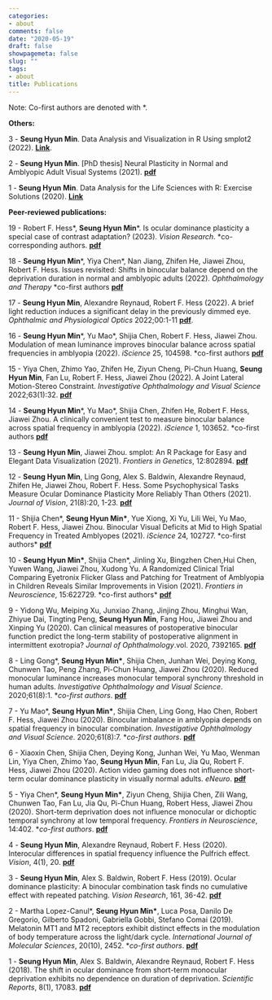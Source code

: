 ```yaml
---
categories:
- about
comments: false
date: "2020-05-19"
draft: false
showpagemeta: false
slug: ""
tags:
- about
title: Publications
---
```


Note: Co-first authors are denoted with *.

**Others:**

3 - **Seung Hyun Min**. Data Analysis and Visualization in R Using smplot2 (2022). [__Link__](https://smin95.com/dataviz/). 

2 - **Seung Hyun Min**. [PhD thesis] Neural Plasticity in Normal and Amblyopic Adult Visual Systems (2021). [**pdf**](pubs/thesis.pdf)

1 - **Seung Hyun Min**. Data Analysis for the Life Sciences with R: Exercise Solutions (2020). [__Link__](https://smin95.github.io/da4ls_exercise_solution/)

**Peer-reviewed publications:**

19 - Robert F. Hess\*, **Seung Hyun Min**\*. Is ocular dominance plasticity a special case of contrast adaptation? (2023). *Vision Research*. \*co-corresponding authors. [**pdf**](pubs/hess2023.pdf)

18 - **Seung Hyun Min**\*, Yiya Chen\*, Nan Jiang, Zhifen He, Jiawei Zhou, Robert F. Hess. Issues revisited: Shifts in binocular balance depend on the deprivation duration in normal and amblyopic adults (2022). *Ophthalmology and Therapy* \*co-first authors [**pdf**](pubs/min2022d.pdf)

17 - **Seung Hyun Min**, Alexandre Reynaud, Robert F. Hess (2022). A brief light reduction induces a significant delay in the previously dimmed eye. *Ophthalmic and Physiological Optics* 2022;00:1-11 [**pdf**](pubs/min2022c.pdf).

16 - **Seung Hyun Min**\*, Yu Mao\*, Shijia Chen, Robert F. Hess, Jiawei Zhou. Modulation of mean luminance improves binocular balance across spatial frequencies in amblyopia (2022). *iScience*  25, 104598. \*co-first authors [**pdf**](pubs/min2022b.pdf)

15 - Yiya Chen, Zhimo Yao, Zhifen He, Ziyun Cheng, Pi-Chun Huang, **Seung Hyun Min**, Fan Lu, Robert F. Hess, Jiawei Zhou (2022). A Joint Lateral Motion-Stereo Constraint. *Investigative Ophthalmology and Visual Science* 2022;63(1):32. [**pdf**](pubs/chen2022.pdf)

14 - **Seung Hyun Min**\*, Yu Mao\*, Shijia Chen, Zhifen He, Robert F. Hess, Jiawei Zhou. A clinically convenient
test to measure binocular balance across spatial frequency in amblyopia (2022). *iScience*  1, 103652. \*co-first authors [**pdf**](pubs/min2022.pdf)

13 - **Seung Hyun Min**, Jiawei Zhou. smplot: An R Package for Easy and Elegant Data Visualization (2021). *Frontiers in Genetics*, 12:802894. [**pdf**](pubs/smplot2021.pdf)

12 - **Seung Hyun Min**, Ling Gong, Alex S. Baldwin, Alexandre Reynaud, Zhifen He, Jiawei Zhou, Robert F. Hess. Some Psychophysical Tasks Measure Ocular Dominance Plasticity More Reliably Than Others (2021). *Journal of Vision*, 21(8):20, 1-23. [**pdf**](pubs/min2021.pdf)

11 - Shijia Chen\*, **Seung Hyun Min\***, Yue Xiong, Xi Yu, Lili Wei, Yu Mao, Robert F. Hess, Jiawei Zhou. Binocular Visual Deficits at Mid to High Spatial Frequency in Treated Amblyopes (2021). *iScience* 24, 102727. \*co-first authors* [**pdf**](pubs/chen2021.pdf)

10 - **Seung Hyun Min\***, Shijia Chen\*, Jinling Xu, Bingzhen Chen,Hui Chen, Yuwen Wang, Jiawei Zhou, Xudong Yu. A Randomized Clinical Trial Comparing Eyetronix Flicker Glass and Patching for Treatment of Amblyopia in Children Reveals Similar Improvements in Vision (2021). *Frontiers in Neuroscience*,  15:622729. \*co-first authors* [**pdf**](pubs/flicker2021.pdf)

9 - Yidong Wu, Meiping Xu, Junxiao Zhang, Jinjing Zhou, Minghui Wan, Zhiyue Dai, Tingting Peng, **Seung Hyun Min**, Fang Hou, Jiawei Zhou and Xinping Yu (2020). Can clinical measures of postoperative binocular function predict the long-term stability of postoperative alignment in intermittent exotropia? *Journal of Ophthalmology*.vol. 2020, 7392165. [**pdf**](pubs/wu2020.pdf)

8 - Ling Gong\*, **Seung Hyun Min\***, Shijia Chen, Junhan Wei, Deying Kong, Chunwen Tao, Peng Zhang, Pi-Chun Huang, Jiawei Zhou (2020). Reduced monocular luminance increases monocular temporal synchrony threshold in human adults. *Investigative Ophthalmology and Visual Science*. 2020;61(8):1. \**co-first authors*. [**pdf**](pubs/gong2020.pdf)

7 - Yu Mao\*, **Seung Hyun Min\***, Shijia Chen, Ling Gong, Hao Chen, Robert F. Hess, Jiawei Zhou (2020). Binocular imbalance in amblyopia depends on spatial frequency in binocular combination. *Investigative Ophthalmology and Visual Science*. 2020;61(8):7. \**co-first authors*. [**pdf**](pubs/mao2020.pdf)

6 - Xiaoxin Chen, Shijia Chen, Deying Kong, Junhan Wei, Yu Mao, Wenman Lin, Yiya Chen, Zhimo Yao, **Seung Hyun Min**, Fan Lu, Jia Qu, Robert F. Hess, Jiawei Zhou (2020). Action video gaming does not influence short-term ocular dominance plasticity in visually normal adults. *eNeuro*. [**pdf**](pubs/xchen2020.pdf)

5 - Yiya Chen\*, **Seung Hyun Min\***, Ziyun Cheng, Shijia Chen, Zili Wang, Chunwen Tao, Fan Lu, Jia Qu, Pi-Chun Huang, Robert Hess, Jiawei Zhou (2020). Short-term deprivation does not influence monocular or dichoptic temporal synchrony at low temporal frequency. *Frontiers in Neuroscience*, 14:402.  \**co-first authors*. [**pdf**](pubs/ychen2020.pdf)

4 - **Seung Hyun Min**, Alexandre Reynaud, Robert F. Hess (2020). Interocular differences in spatial frequency influence the Pulfrich effect. *Vision*, 4(1), 20. [**pdf**](pubs/min2020.pdf) 

3 - **Seung Hyun Min**, Alex S. Baldwin, Robert F. Hess (2019). Ocular dominance plasticity: A binocular combination task finds no cumulative effect with repeated patching. *Vision Research*, 161, 36-42. [**pdf**](pubs/min2019.pdf)

2 -  Martha Lopez-Canul\*, **Seung Hyun Min\***, Luca Posa, Danilo De Gregorio, Gilberto Spadoni, Gabriella Gobbi, Stefano Comai (2019). Melatonin MT1 and MT2 receptors exhibit distinct effects in the modulation of body temperature across the light/dark cycle. *International Journal of Molecular Sciences*, 20(10), 2452.  \**co-first authors*. [**pdf**](pubs/martha2019.pdf)

1 - **Seung Hyun Min**, Alex S. Baldwin, Alexandre Reynaud, Robert F. Hess (2018). The shift in ocular dominance from short-term monocular deprivation exhibits no dependence on duration of deprivation. *Scientific Reports*, 8(1), 17083. [**pdf**](pubs/min2018.pdf)

